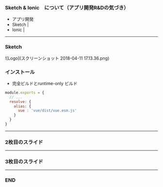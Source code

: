 ### Sketch & Ionic　について（アプリ開発R&Dの気づき）

- アプリ開発
- Sketch |
- Ionic |

---

### Sketch
![Logo](スクリーンショット 2018-04-11 17.13.36.png)

### インストール
* 完全ビルドとruntime-only ビルド
```js
module.exports = {
  // ...
  resolve: {
    alias: {
      vue : 'vue/dist/vue.esm.js'
    }
  }
}
```


---


### 2枚目のスライド


---


### 3枚目のスライド


---


### END
